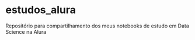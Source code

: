 # estudos_alura
Repositório para compartilhamento dos meus notebooks de estudo em Data Science na Alura
